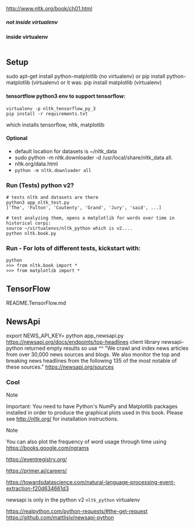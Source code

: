 
http://www.nltk.org/book/ch01.html

##### not inside virtualenv
#### inside virtualenv
```

```

## Setup
sudo apt-get install python-matplotlib (no virtualenv)
or
pip install python-matplotlib (virtualenv)
or it was:
pip install matplotlib (virtualenv)


#### tensortflow python3 env to support tensorflow:
```
virtualenv -p nltk_tensorflow_py_3
pip install -r requirements.txt
```
which installs tensorflow, nltk, matplotlib

#### Optional
- default location for datasets is ~/nltk_data
- sudo python -m nltk.downloader -d /usr/local/share/nltk_data all.
- nltk.org/data.html
- `python -m nltk.downloader all`

### Run (Tests) python v2?
```
# tests nltk and datasets are there
python3 app_nltk_test.py
['The', 'Fulton', 'Coutenty', 'Grand', 'Jury', 'said', ...]

# test analyzing them, opens a matplotlib for words over time in historical corpi:
source ~/virtualenvs/nltk_python which is v2....
python nltk.book.py

```

### Run -  For lots of different tests, kickstart with:
```
python
>>> from nltk.book import *
>>> from matplotlib import *
```

## TensorFlow
README.TensorFlow.md

## NewsApi
export NEWS_API_KEY=<key>
python app_newsapi.py
https://newsapi.org/docs/endpoints/top-headlines
client library newsapi-python returned empty results so use ^^
"We crawl and index news articles from over 30,000 news sources and blogs. We also monitor the top and breaking news headlines from the following 135 of the most notable of these sources." https://newsapi.org/sources


### Cool
Note

Important: You need to have Python's NumPy and Matplotlib packages installed in order to produce the graphical plots used in this book. Please see http://nltk.org/ for installation instructions.

Note

You can also plot the frequency of word usage through time using https://books.google.com/ngrams


https://eventregistry.org/

https://primer.ai/careers/

https://towardsdatascience.com/natural-language-processing-event-extraction-f20d634661d3




newsapi is only in the python v2 `nltk_python` virtualenv


https://realpython.com/python-requests/#the-get-request
https://github.com/mattlisiv/newsapi-python